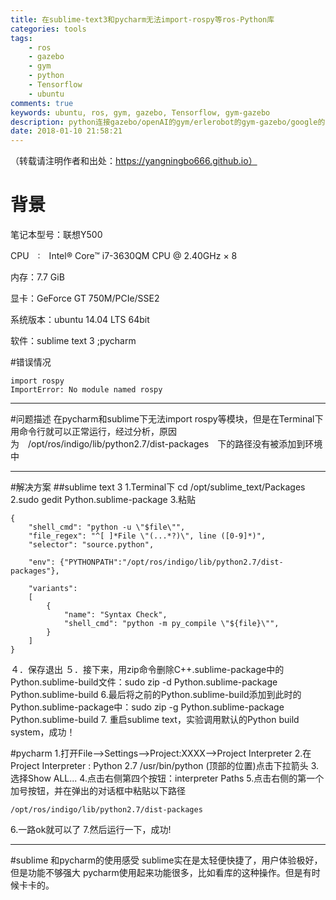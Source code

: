 ```yaml
---
title: 在sublime-text3和pycharm无法import-rospy等ros-Python库
categories: tools
tags: 
    - ros
    - gazebo
    - gym
    - python
    - Tensorflow
    - ubuntu
comments: true
keywords: ubuntu, ros, gym, gazebo, Tensorflow, gym-gazebo
description: python连接gazebo/openAI的gym/erlerobot的gym-gazebo/google的tensorflow
date: 2018-01-10 21:58:21
---
```

（转载请注明作者和出处：https://yangningbo666.github.io）
# 背景

笔记本型号：联想Y500  

CPU　:　Intel® Core™ i7-3630QM CPU @ 2.40GHz × 8  

内存：7.7 GiB  

显卡：GeForce GT 750M/PCIe/SSE2  

系统版本：ubuntu 14.04 LTS 64bit 

软件：sublime text 3 ;pycharm

#错误情况

```
import rospy
ImportError: No module named rospy
```
----------

#问题描述
在pycharm和sublime下无法import rospy等模块，但是在Terminal下用命令行就可以正常运行，经过分析，原因为　/opt/ros/indigo/lib/python2.7/dist-packages　下的路径没有被添加到环境中


----------

#解决方案
##sublime text 3
1.Terminal下 cd /opt/sublime_text/Packages
2.sudo gedit Python.sublime-package
3.粘贴

```
{
    "shell_cmd": "python -u \"$file\"",
    "file_regex": "^[ ]*File \"(...*?)\", line ([0-9]*)",
    "selector": "source.python",

    "env": {"PYTHONPATH":"/opt/ros/indigo/lib/python2.7/dist-packages"},

    "variants":
    [
        {
            "name": "Syntax Check",
            "shell_cmd": "python -m py_compile \"${file}\"",
        }
    ]
}
```

４．保存退出
５．接下来，用zip命令删除C++.sublime-package中的Python.sublime-build文件：sudo zip -d Python.sublime-package Python.sublime-build
6.最后将之前的Python.sublime-build添加到此时的Python.sublime-package中：sudo zip -g Python.sublime-package Python.sublime-build
7. 重启sublime text，实验调用默认的Python build system，成功！

#pycharm
1.打开File-->Settings-->Project:XXXX-->Project Interpreter
2.在Project Interpreter : Python 2.7 /usr/bin/python (顶部的位置)点击下拉箭头
3.选择Show ALL...
4.点击右侧第四个按钮：interpreter Paths
5.点击右侧的第一个加号按钮，并在弹出的对话框中粘贴以下路径

```
/opt/ros/indigo/lib/python2.7/dist-packages
```
6.一路ok就可以了
7.然后运行一下，成功!


----------
#sublime 和pycharm的使用感受
sublime实在是太轻便快捷了，用户体验极好，但是功能不够强大
pycharm使用起来功能很多，比如看库的这种操作。但是有时候卡卡的。
